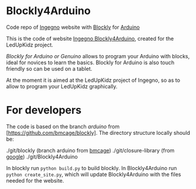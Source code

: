 # Blockly4Arduino
Code repo of [Ingegno](http://ingegno.be) website with [Blockly](https://developers.google.com/blockly/) for [Arduino](http://arduino.cc) 

This is the code of website [Ingegno Blockly4Arduino](http://ingegno.be/Manuals/Blockly4Arduino/demos/blocklyduino/), created for the LedUpKidz project.

*Blockly for Arduino or Genuino* allows to program your Arduino with blocks, ideal for novices to learn the basics. Blockly for Arduino is also touch friendly so can be used on a tablet.

At the moment it is aimed at the LedUpKidz project of Ingegno, so as to allow to program your LedUpKidz graphically.

# For developers

The code is based on the branch *arduino* from [https://github.com/bmcage/blockly]. The directory structure locally should be:

./git/blockly (branch arduino from [bmcage](https://github.com/bmcage/blockly))
./git/closure-library (from [google](https://github.com/google/closure-library))
./git/Blockly4Arduino

In blockly run `python build.py` to build blockly. In Blockly4Arduino run `python create_site.py`, which will update Blockly4Arduino with the files needed for the website.

